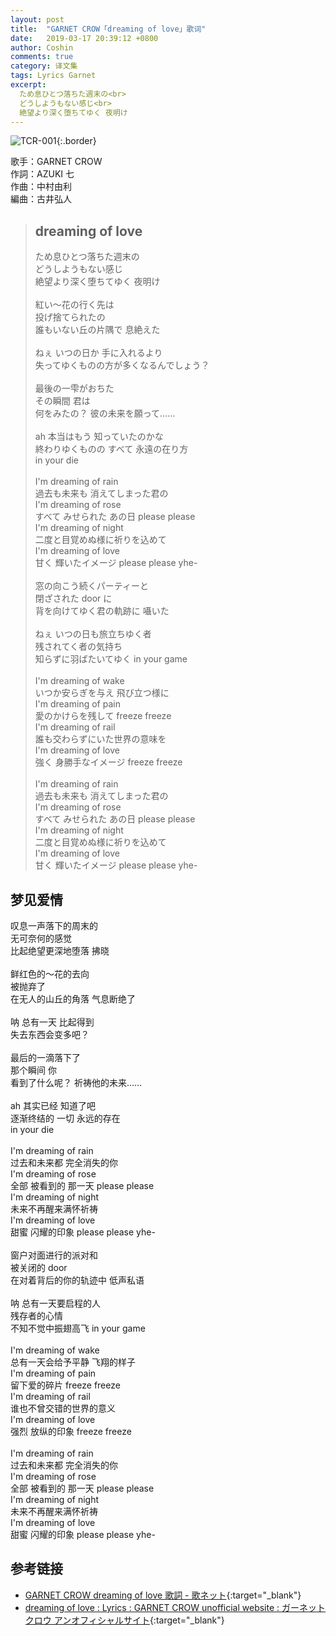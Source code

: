 ```yaml
---
layout: post
title:  "GARNET CROW「dreaming of love」歌词"
date:   2019-03-17 20:39:12 +0800
author: Coshin
comments: true
category: 译文集
tags: Lyrics Garnet
excerpt:
  ため息ひとつ落ちた週末の<br>
  どうしようもない感じ<br>
  絶望より深く堕ちてゆく 夜明け
---
```

![TCR-001](https://ganekuro.github.io/images/discography/album/TCR-001.jpg){:.border}

歌手：GARNET CROW<br>
作詞：AZUKI 七<br>
作曲：中村由利<br>
編曲：古井弘人

<blockquote class="original">
  <h2>dreaming of love</h2>
  <p>
    ため息ひとつ落ちた週末の<br>
    どうしようもない感じ<br>
    絶望より深く堕ちてゆく 夜明け<br>
    <br>
    紅い～花の行く先は<br>
    投げ捨てられたの<br>
    誰もいない丘の片隅で 息絶えた<br>
    <br>
    ねぇ いつの日か 手に入れるより<br>
    失ってゆくものの方が多くなるんでしょう？<br>
    <br>
    最後の一雫がおちた<br>
    その瞬間 君は<br>
    何をみたの？ 彼の未来を願って……<br>
    <br>
    ah 本当はもう 知っていたのかな<br>
    終わりゆくものの すべて 永遠の在り方<br>
    in your die<br>
    <br>
    I'm dreaming of rain<br>
    過去も未来も 消えてしまった君の<br>
    I'm dreaming of rose<br>
    すべて みせられた あの日 please please<br>
    I'm dreaming of night<br>
    二度と目覚めぬ様に祈りを込めて<br>
    I'm dreaming of love<br>
    甘く 輝いたイメージ please please yhe-<br>
    <br>
    窓の向こう続くパーティーと<br>
    閉ざされた door に<br>
    背を向けてゆく君の軌跡に 囁いた<br>
    <br>
    ねぇ いつの日も旅立ちゆく者<br>
    残されてく者の気持ち<br>
    知らずに羽ばたいてゆく in your game<br>
    <br>
    I'm dreaming of wake<br>
    いつか安らぎを与え 飛び立つ様に<br>
    I'm dreaming of pain<br>
    愛のかけらを残して freeze freeze<br>
    I'm dreaming of rail<br>
    誰も交わらずにいた世界の意味を<br>
    I'm dreaming of love<br>
    強く 身勝手なイメージ freeze freeze<br>
    <br>
    I'm dreaming of rain<br>
    過去も未来も 消えてしまった君の<br>
    I'm dreaming of rose<br>
    すべて みせられた あの日 please please<br>
    I'm dreaming of night<br>
    二度と目覚めぬ様に祈りを込めて<br>
    I'm dreaming of love<br>
    甘く 輝いたイメージ please please yhe-
  </p>
</blockquote>

<div class="translation">
  <h2>梦见爱情</h2>
  <p>
    叹息一声落下的周末的<br>
    无可奈何的感觉<br>
    比起绝望更深地堕落 拂晓<br>
    <br>
    鲜红色的～花的去向<br>
    被抛弃了<br>
    在无人的山丘的角落 气息断绝了<br>
    <br>
    呐 总有一天 比起得到<br>
    失去东西会变多吧？<br>
    <br>
    最后的一滴落下了<br>
    那个瞬间 你<br>
    看到了什么呢？ 祈祷他的未来……<br>
    <br>
    ah 其实已经 知道了吧<br>
    逐渐终结的 一切 永远的存在<br>
    in your die<br>
    <br>
    I'm dreaming of rain<br>
    过去和未来都 完全消失的你<br>
    I'm dreaming of rose<br>
    全部 被看到的 那一天 please please<br>
    I'm dreaming of night<br>
    未来不再醒来满怀祈祷<br>
    I'm dreaming of love<br>
    甜蜜 闪耀的印象 please please yhe-<br>
    <br>
    窗户对面进行的派对和<br>
    被关闭的 door<br>
    在对着背后的你的轨迹中 低声私语<br>
    <br>
    呐 总有一天要启程的人<br>
    残存者的心情<br>
    不知不觉中振翅高飞 in your game<br>
    <br>
    I'm dreaming of wake<br>
    总有一天会给予平静 飞翔的样子<br>
    I'm dreaming of pain<br>
    留下爱的碎片 freeze freeze<br>
    I'm dreaming of rail<br>
    谁也不曾交错的世界的意义<br>
    I'm dreaming of love<br>
    强烈 放纵的印象 freeze freeze<br>
    <br>
    I'm dreaming of rain<br>
    过去和未来都 完全消失的你<br>
    I'm dreaming of rose<br>
    全部 被看到的 那一天 please please<br>
    I'm dreaming of night<br>
    未来不再醒来满怀祈祷<br>
    I'm dreaming of love<br>
    甜蜜 闪耀的印象 please please yhe-
  </p>
</div>

## 参考链接

* [GARNET CROW dreaming of love 歌詞 - 歌ネット](https://www.uta-net.com/song/20147/){:target="_blank"}
* [dreaming of love : Lyrics : GARNET CROW unofficial website : ガーネットクロウ アンオフィシャルサイト](https://ganekuro.github.io/lyrics/original/dreaming-of-love.html){:target="_blank"}
